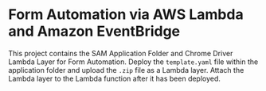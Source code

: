 # Form Automation via AWS Lambda and Amazon EventBridge

This project contains the SAM Application Folder and Chrome Driver Lambda Layer for Form Automation. Deploy the `template.yaml` file within the application folder and upload the `.zip` file as a Lambda layer. Attach the Lambda layer to the Lambda function after it has been deployed.